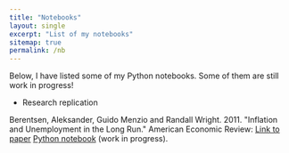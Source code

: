```yaml
---
title: "Notebooks"
layout: single
excerpt: "List of my notebooks"
sitemap: true
permalink: /nb
---
```


Below, I have listed some of my Python notebooks. Some of them are still work in progress!

* Research replication

Berentsen, Aleksander, Guido Menzio and Randall Wright. 2011. "Inflation and Unemployment in the Long Run." American Economic Review: [Link to paper](https://www.aeaweb.org/articles?id=10.1257/aer.101.1.371) [Python notebook](https://nbviewer.jupyter.org/github/maitlahcen/research_replication/blob/master/BMW/BMW_replication.ipynb) (work in progress).

